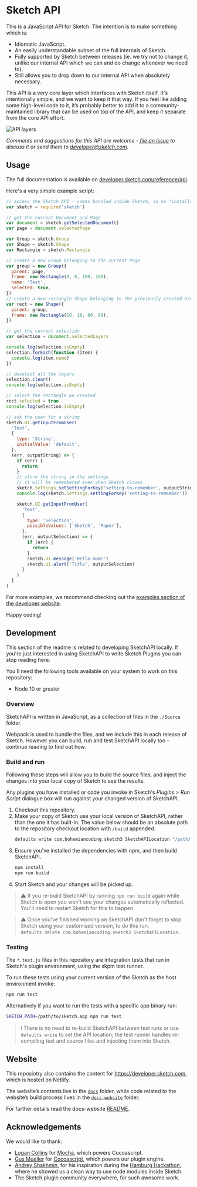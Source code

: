 # Sketch API

This is a JavaScript API for Sketch. The intention is to make something which is:

- Idiomatic JavaScript.
- An easily understandable subset of the full internals of Sketch.
- Fully supported by Sketch between releases (ie. we try not to change it, unlike our internal API which we can and do change whenever we need to).
- Still allows you to drop down to our internal API when absolutely necessary.

This API is a very core layer which interfaces with Sketch itself. It's intentionally simple, and we want to keep it that way. If you feel like adding some high-level code to it, it’s probably better to add it to a community-maintained library that can be used on top of the API, and keep it separate from the core API effort.

![API layers](https://cloud.githubusercontent.com/assets/206306/19645098/f7d3615c-99ea-11e6-962a-439fb553bf2d.png)

_Comments and suggestions for this API are welcome - [file an issue](https://github.com/sketch-hq/SketchAPI/issues) to discuss it or send them to developer@sketch.com._

## Usage

The full documentation is available on [developer.sketch.com/reference/api](https://developer.sketch.com/reference/api).

Here's a very simple example script:

```js
// access the Sketch API - comes bundled inside Sketch, so no "installation" is required
var sketch = require('sketch')

// get the current Document and Page
var document = sketch.getSelectedDocument()
var page = document.selectedPage

var Group = sketch.Group
var Shape = sketch.Shape
var Rectangle = sketch.Rectangle

// create a new Group belonging to the current Page
var group = new Group({
  parent: page,
  frame: new Rectangle(0, 0, 100, 100),
  name: 'Test',
  selected: true,
})
// create a new rectangle Shape belonging to the previously created Group
var rect = new Shape({
  parent: group,
  frame: new Rectangle(10, 10, 80, 80),
})

// get the current selection
var selection = document.selectedLayers

console.log(selection.isEmpty)
selection.forEach(function (item) {
  console.log(item.name)
})

// deselect all the layers
selection.clear()
console.log(selection.isEmpty)

// select the rectangle we created
rect.selected = true
console.log(selection.isEmpty)

// ask the user for a string
sketch.UI.getInputFromUser(
  'Test',
  {
    type: 'String',
    initialValue: 'default',
  },
  (err, outputString) => {
    if (err) {
      return
    }
    // store the string in the settings
    // it will be remembered even when Sketch closes
    sketch.Settings.setSettingForKey('setting-to-remember', outputString)
    console.log(sketch.Settings.settingForKey('setting-to-remember'))

    sketch.UI.getInputFromUser(
      'Test',
      {
        type: 'Selection',
        possibleValues: ['Sketch', 'Paper'],
      },
      (err, outputSelection) => {
        if (err) {
          return
        }
        sketch.UI.message('Hello mum!')
        sketch.UI.alert('Title', outputSelection)
      }
    )
  }
)
```

For more examples, we recommend checking out the [examples section of the developer website](https://developer.sketch.com/examples/).

Happy coding!

## Development

This section of the readme is related to developing SketchAPI locally. If you're just interested in using SketchAPI to write Sketch Plugins you can stop reading here.

You'll need the following tools available on your system to work on this repository:

- Node 10 or greater

### Overview

SketchAPI is written in JavaScript, as a collection of files in the `./Source` folder.

Webpack is used to bundle the files, and we include this in each release of Sketch. However you can build, run and test SketchAPI locally too - continue reading to find out how.

### Build and run

Following these steps will allow you to build the source files, and inject the changes into your local copy of Sketch to see the results.

Any plugins you have installed or code you invoke in Sketch's _Plugins > Run Script_ dialogue box will run against your changed version of SketchAPI.

1. Checkout this repository.
1. Make your copy of Sketch use your local version of SketchAPI, rather than the one it has built-in. The value below should be an absolute path to the repository checkout location with `/build` appended.
   ```sh
   defaults write com.bohemiancoding.sketch3 SketchAPILocation "/path/to/your/SketchAPI/build"
   ```
1. Ensure you've installed the dependencies with npm, and then build SketchAPI.
   ```sh
   npm install
   npm run build
   ```
1. Start Sketch and your changes will be picked up.

> ⚠️ If you re-build SketchAPI by running `npm run build` again while Sketch is open you won't see your changes automatically reflected. You'll need to restart Sketch for this to happen.

> ⚠️ Once you've finished working on SketchAPI don't forget to stop Sketch using your customised version, to do this run:<br/>`defaults delete com.bohemiancoding.sketch3 SketchAPILocation`.

### Testing

The `*.test.js` files in this repository are integration tests that run in Sketch's plugin environment, using the skpm test runner.

To run these tests using your current version of the Sketch as the host environment invoke:

```bash
npm run test
```

Alternatively if you want to run the tests with a specific app binary run:

```bash
SKETCH_PATH=/path/to/sketch.app npm run test
```

> ℹ️ There is no need to re-build SketchAPI between test runs or use `defaults write` to set the API location; the test runner handles re-compiling test and source files and injecting them into Sketch.

## Website

This reposiotry also contains the content for https://developer.sketch.com, which is hosted on Netlify.

The website’s contents live in the [`docs`](./docs) folder, while code related to the website’s build process lives in the [`docs-website`](./docs-website) folder.

For further details read the docs-website [README](./docs-website/README.md).

## Acknowledgements

We would like to thank:

- [Logan Collins](https://github.com/logancollins) for [Mocha](https://github.com/logancollins/Mocha), which powers Cocoascript.
- [Gus Mueller](https://github.com/ccgus) for [Cocoascript](https://github.com/ccgus/CocoaScript), which powers our plugin engine.
- [Andrey Shakhmin](https://github.com/turbobabr), for his inspiration during the [Hamburg Hackathon](http://designtoolshackday.com), where he showed us a clean way to use node modules inside Sketch.
- The Sketch plugin community everywhere, for such awesome work.
